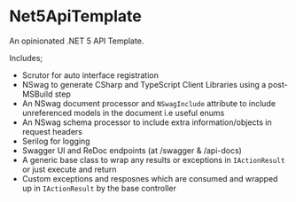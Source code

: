 # Net5ApiTemplate
An opinionated .NET 5 API Template. 

Includes;
- Scrutor for auto interface registration
- NSwag to generate CSharp and TypeScript Client Libraries using a post-MSBuild step
- An NSwag document processor and `NSwagInclude` attribute to include unreferenced models in the document i.e useful enums
- An NSwag schema processor to include extra information/objects in request headers
- Serilog for logging
- Swagger UI and ReDoc endpoints (at /swagger & /api-docs)
- A generic base class to wrap any results or exceptions in `IActionResult` or just execute and return
- Custom exceptions and resposnes which are consumed and wrapped up in `IActionResult` by the base controller 
